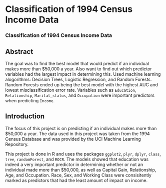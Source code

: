 # Classification of 1994 Census Income Data
### Classification of 1994 Census Income Data

## Abstract

The goal was to find the best model that would predict if an individual makes more than $50,000 a year. Also want to find out which predictor variables had the largest impact in determining this. Used machine learning alogorithms: Decision Trees, Logistic Regression, and Random Forests. Random Forests ended up being the best model with the highest AUC and lowest misclassification error rate. Variables such as `Education`, `Relationship`, `Marital_status`, and `Occupation` were important predictors when predicting `Income`. 
## Introduction

The focus of this project is on predicting if an individual makes more than $50,000 a year. The data used in this project was taken from the 1994 Census Database and was provided by the UCI Machine Learning Repository. 

This project is done in R and uses the packages `ggplot2`, `plyr`, `dplyr`, `class`, `tree`, `randomForest`, and `ROCR`. The models showed that education was indeed a very important predictor in determining whether or not an individual made more than $50,000, as well as Capital Gain, Relationship, Age, and Occupation. Race, Sex, and Working Class were consisitently marked as predictors that had the least amount of impact on income. 

